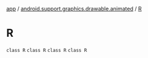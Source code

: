 [app](../../index.md) / [android.support.graphics.drawable.animated](../index.md) / [R](.)

# R

`class R`
`class R`
`class R`
`class R`